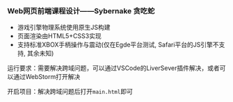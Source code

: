 ### Web网页前端课程设计——Sybernake 贪吃蛇

+ 游戏引擎物理系统使用原生JS构建
+ 页面渲染由HTML5+CSS3实现
+ 支持标准XBOX手柄操作与震动(仅在Egde平台测试, Safari平台的JS引擎不支持, 其余未知)

运行要求：需要解决跨域问题，可以通过VSCode的LiverSever插件解决，或者可以通过WebStorm打开解决

开启项目：解决跨域问题后打开`main.html`即可
